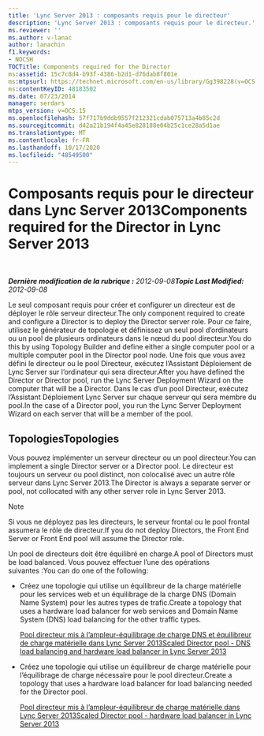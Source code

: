 ```yaml
---
title: 'Lync Server 2013 : composants requis pour le directeur'
description: 'Lync Server 2013 : composants requis pour le directeur.'
ms.reviewer: ''
ms.author: v-lanac
author: lanachin
f1.keywords:
- NOCSH
TOCTitle: Components required for the Director
ms:assetid: 15c7c8d4-b93f-4386-b2d1-d76dab8f801e
ms:mtpsurl: https://technet.microsoft.com/en-us/library/Gg398228(v=OCS.15)
ms:contentKeyID: 48183502
ms.date: 07/23/2014
manager: serdars
mtps_version: v=OCS.15
ms.openlocfilehash: 57f717b9ddb9557f212321cdab075713a4b85c2d
ms.sourcegitcommit: d42a21b194f4a45e828188e04b25c1ce28a5d1ae
ms.translationtype: MT
ms.contentlocale: fr-FR
ms.lasthandoff: 10/17/2020
ms.locfileid: "48549500"
---
```

# <a name="components-required-for-the-director-in-lync-server-2013"></a><span data-ttu-id="60679-103">Composants requis pour le directeur dans Lync Server 2013</span><span class="sxs-lookup"><span data-stu-id="60679-103">Components required for the Director in Lync Server 2013</span></span>

<div data-xmlns="http://www.w3.org/1999/xhtml">

<div class="topic" data-xmlns="http://www.w3.org/1999/xhtml" data-msxsl="urn:schemas-microsoft-com:xslt" data-cs="https://msdn.microsoft.com/">

<div data-asp="https://msdn2.microsoft.com/asp">



</div>

<div id="mainSection">

<div id="mainBody">

<span> </span>

<span data-ttu-id="60679-104">_**Dernière modification de la rubrique :** 2012-09-08_</span><span class="sxs-lookup"><span data-stu-id="60679-104">_**Topic Last Modified:** 2012-09-08_</span></span>

<span data-ttu-id="60679-105">Le seul composant requis pour créer et configurer un directeur est de déployer le rôle serveur directeur.</span><span class="sxs-lookup"><span data-stu-id="60679-105">The only component required to create and configure a Director is to deploy the Director server role.</span></span> <span data-ttu-id="60679-106">Pour ce faire, utilisez le générateur de topologie et définissez un seul pool d’ordinateurs ou un pool de plusieurs ordinateurs dans le nœud du pool directeur.</span><span class="sxs-lookup"><span data-stu-id="60679-106">You do this by using Topology Builder and define either a single computer pool or a multiple computer pool in the Director pool node.</span></span> <span data-ttu-id="60679-107">Une fois que vous avez défini le directeur ou le pool Directeur, exécutez l’Assistant Déploiement de Lync Server sur l’ordinateur qui sera directeur.</span><span class="sxs-lookup"><span data-stu-id="60679-107">After you have defined the Director or Director pool, run the Lync Server Deployment Wizard on the computer that will be a Director.</span></span> <span data-ttu-id="60679-108">Dans le cas d’un pool Directeur, exécutez l’Assistant Déploiement Lync Server sur chaque serveur qui sera membre du pool.</span><span class="sxs-lookup"><span data-stu-id="60679-108">In the case of a Director pool, you run the Lync Server Deployment Wizard on each server that will be a member of the pool.</span></span>

<div>

## <a name="topologies"></a><span data-ttu-id="60679-109">Topologies</span><span class="sxs-lookup"><span data-stu-id="60679-109">Topologies</span></span>

<span data-ttu-id="60679-110">Vous pouvez implémenter un serveur directeur ou un pool directeur.</span><span class="sxs-lookup"><span data-stu-id="60679-110">You can implement a single Director server or a Director pool.</span></span> <span data-ttu-id="60679-111">Le directeur est toujours un serveur ou pool distinct, non colocalisé avec un autre rôle serveur dans Lync Server 2013.</span><span class="sxs-lookup"><span data-stu-id="60679-111">The Director is always a separate server or pool, not collocated with any other server role in Lync Server 2013.</span></span>

<div>


> [!NOTE]  
> <span data-ttu-id="60679-112">Si vous ne déployez pas les directeurs, le serveur frontal ou le pool frontal assumera le rôle de directeur.</span><span class="sxs-lookup"><span data-stu-id="60679-112">If you do not deploy Directors, the Front End Server or Front End pool will assume the Director role.</span></span>



</div>

<span data-ttu-id="60679-113">Un pool de directeurs doit être équilibré en charge.</span><span class="sxs-lookup"><span data-stu-id="60679-113">A pool of Directors must be load balanced.</span></span> <span data-ttu-id="60679-114">Vous pouvez effectuer l’une des opérations suivantes :</span><span class="sxs-lookup"><span data-stu-id="60679-114">You can do one of the following:</span></span>

  - <span data-ttu-id="60679-115">Créez une topologie qui utilise un équilibreur de la charge matérielle pour les services web et un équilibrage de la charge DNS (Domain Name System) pour les autres types de trafic.</span><span class="sxs-lookup"><span data-stu-id="60679-115">Create a topology that uses a hardware load balancer for web services and Domain Name System (DNS) load balancing for the other traffic types.</span></span>
    
    [<span data-ttu-id="60679-116">Pool directeur mis à l’ampleur-équilibrage de charge DNS et équilibreur de charge matérielle dans Lync Server 2013</span><span class="sxs-lookup"><span data-stu-id="60679-116">Scaled Director pool - DNS load balancing and hardware load balancer in Lync Server 2013</span></span>](lync-server-2013-scaled-director-pool-dns-load-balancing-and-hardware-load-balancer.md)

  - <span data-ttu-id="60679-117">Créez une topologie qui utilise un équilibreur de charge matérielle pour l’équilibrage de charge nécessaire pour le pool directeur.</span><span class="sxs-lookup"><span data-stu-id="60679-117">Create a topology that uses a hardware load balancer for load balancing needed for the Director pool.</span></span>
    
    [<span data-ttu-id="60679-118">Pool directeur mis à l’ampleur-équilibreur de charge matérielle dans Lync Server 2013</span><span class="sxs-lookup"><span data-stu-id="60679-118">Scaled Director pool - hardware load balancer in Lync Server 2013</span></span>](lync-server-2013-scaled-director-pool-hardware-load-balancer.md)

</div>

</div>

<span> </span>

</div>

</div>

</div>

